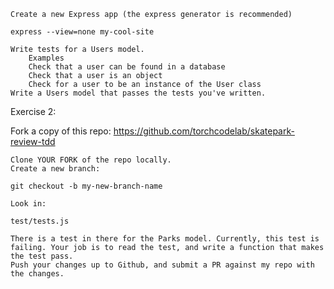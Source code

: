     Create a new Express app (the express generator is recommended)

    express --view=none my-cool-site

    Write tests for a Users model.
        Examples
        Check that a user can be found in a database
        Check that a user is an object
        Check for a user to be an instance of the User class
    Write a Users model that passes the tests you've written.

Exercise 2:

Fork a copy of this repo: https://github.com/torchcodelab/skatepark-review-tdd

    Clone YOUR FORK of the repo locally.
    Create a new branch:

    git checkout -b my-new-branch-name

    Look in:

    test/tests.js

    There is a test in there for the Parks model. Currently, this test is failing. Your job is to read the test, and write a function that makes the test pass.
    Push your changes up to Github, and submit a PR against my repo with the changes.

